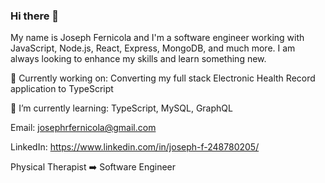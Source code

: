 ### Hi there 👋


My name is Joseph Fernicola and I'm a software engineer working with JavaScript, Node.js, React, Express, MongoDB, and much more. I am always looking to enhance my skills and learn something new.

🔭 Currently working on: Converting my full stack Electronic Health Record application to TypeScript

🌱 I’m currently learning: TypeScript, MySQL, GraphQL<br />

Email:  josephrfernicola@gmail.com <br />

LinkedIn:  https://www.linkedin.com/in/joseph-f-248780205/ <br />

Physical Therapist ➡️ Software Engineer

